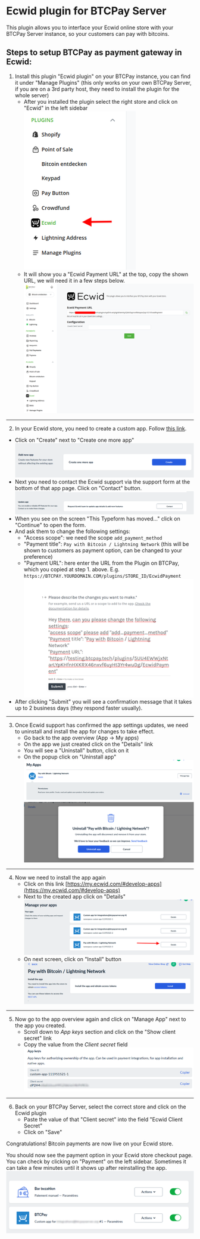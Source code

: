 # Ecwid plugin for BTCPay Server

This plugin allows you to interface your Ecwid online store with your BTCPay Server instance, so your customers can pay with bitcoins.

## Steps to setup BTCPay as payment gateway in Ecwid:

1. Install this plugin "Ecwid plugin" on your BTCPay instance, you can find it under "Manage Plugins" (this only works on your own BTCPay Server, if you are on a 3rd party host, they need to install the plugin for the whole server)
   - After you installed the plugin select the right store and click on "Ecwid" in the left sidebar
     ![Select Ecwid plugin in sidebar](./docs/img/plugin-selection.png)
   - It will show you a "Ecwid Payment URL" at the top, copy the shown URL, we will need it in a few steps below.
     ![Ecwid plugin settings page](./docs/img/plugin-settings-page.png)

----- 
2. In your Ecwid store, you need to create a custom app. Follow [this link](https://my.ecwid.com/#develop-apps).
  - Click on "Create" next to "Create one more app"
    ![Create one more app](./docs/img/ecwid-app-create-app.png)
  - Next you need to contact the Ecwid support via the support form at the bottom of that app page. Click on "Contact" button.
    ![Contact ecwid support](./docs/img/ecwid-app-contact-support.png)
  - When you see on the screen "This Typeform has moved..." click on "Continue" to open the form.
  - And ask them to change the following settings:
    - "Access scope": we need the scope `add_payment_method` 
    - "Payment title": `Pay with Bitcoin / Lightning Network` (this will be shown to customers as payment option, can be changed to your preference)
    - "Payment URL": here enter the URL from the Plugin on BTCPay, which you copied at step 1. above. E.g. `https://BTCPAY.YOURDOMAIN.COM/plugins/STORE_ID/EcwidPayment`
    ![ecwid-app-support-form.png](./docs/img/ecwid-app-support-form.png)
  - After clicking "Submit" you will see a confirmation message that it takes up to 2 business days (they respond faster usually).

-----
3. Once Ecwid support has confirmed the app settings updates, we need to uninstall and install the app for changes to take effect.
   - Go back to the app overview (App -> My apps)
   - On the app we just created click on the "Details" link
   - You will see a "Uninstall" button, click on it
   - On the popup click on "Uninstall app"   
   ![ecwid-app-app-details.png](./docs/img/ecwid-app-app-details.png)   
   ![ecwid-app-uninstall-confirm.png](./docs/img/ecwid-app-uninstall-confirm.png)
-----
4. Now we need to install the app again   
   - Click on this link [https://my.ecwid.com/#develop-apps](https://my.ecwid.com/#develop-apps)
   - Next to the created app click on "Details"   
   ![ecwid-app-develop-app-overview.png](./docs/img/ecwid-app-develop-app-overview.png)   
   - On next screen, click on "Install" button   
   ![ecwid-app-install-again.png](./docs/img/ecwid-app-install-again.png)   
-----
5. Now go to the app overview again and click on "Manage App" next to the app you created.
   - Scroll down to *App keys* section and click on the "Show client secret" link
   - Copy the value from the *Client secret* field
   ![ecwid-app-app-keys.png](./docs/img/ecwid-app-app-keys.png)

-----
6. Back on your BTCPay Server, select the correct store and click on the Ecwid plugin
   - Paste the value of that "Client secret" into the field "Ecwid Client Secret"
   - Click on "Save"

Congratulations! Bitcoin payments are now live on your Ecwid store.

You should now see the payment option in your Ecwid store checkout page. You can check by clicking on "Payment" on the left sidebar. Sometimes it can take a few minutes until it shows up after reinstalling the app.
![Payment Options](./docs/img/ecwid-payment-options.png)
